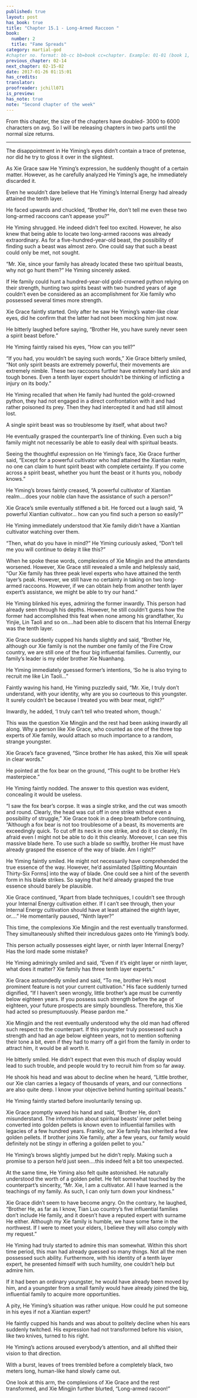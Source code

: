 ```yaml
---
published: true
layout: post
has_book: true
title: "Chapter 15.1 - Long-Armed Raccoon "
book:
  number: 2
  title: "Fame Spreads"
category: martial-god
#chapter no. format: bb-cc bb=book cc=chapter. Example: 01-01 (book 1, chapter 1)
previous_chapter: 02-14
next_chapter: 02-15-02
date: 2017-01-26 01:15:01 
has_credits:
translator:
proofreader: jchill071
is_preview: 
has_note: true
note: "Second chapter of the week"
---
```


From this chapter, the size of the chapters have doubled- 3000 to 6000 characters on avg. So I will be releasing chapters in two parts until the normal size returns.

----------------------------------

The disappointment in He Yiming’s eyes didn’t contain a trace of pretense, nor did he try to gloss it over in the slightest.

As Xie Grace saw He Yiming’s expression, he suddenly thought of a certain matter. However, as he carefully analyzed He Yiming’s age, he immediately discarded it.

Even he wouldn’t dare believe that He Yiming’s Internal Energy had already attained the tenth layer.

He faced upwards and chuckled, “Brother He, don’t tell me even these two long-armed raccoons can’t appease you?”

He Yiming shrugged. He indeed didn’t feel too excited. However, he also knew that being able to locate two long-armed racoons was already extraordinary. As for a five-hundred-year-old beast, the possibility of finding such a beast was almost zero. One could say that such a beast could only be met, not sought.
<!--more-->

“Mr. Xie, since your family has already located these two spiritual beasts, why not go hunt them?” He Yiming sincerely asked.

If He family could hunt a hundred-year-old gold-crowned python relying on their strength, hunting two spirits beast with two hundred years of age couldn’t even be considered as an accomplishment for Xie family who possessed several times more strength.

Xie Grace faintly started. Only after he saw He Yiming’s water-like clear eyes, did he confirm that the latter had not been mocking him just now.

He bitterly laughed before saying, “Brother He, you have surely never seen a spirit beast before.”

He Yiming faintly raised his eyes, “How can you tell?”

“If you had, you wouldn’t be saying such words,” Xie Grace bitterly smiled, “Not only spirit beasts are extremely powerful, their movements are extremely nimble. These two raccoons further have extremely hard skin and tough bones. Even a tenth layer expert shouldn’t be thinking of inflicting a injury on its body.”

He Yiming recalled that when He family had hunted the gold-crowned python, they had not engaged in a direct confrontation with it and had rather poisoned its prey. Then they had intercepted it and had still almost lost.

A single spirit beast was so troublesome by itself, what about two?

He eventually grasped the counterpart’s line of thinking. Even such a big family might not necessarily be able to easily deal with spiritual beasts.

Seeing the thoughtful expression on He Yiming’s face, Xie Grace further said, “Except for a powerful cultivator who had attained the Xiantian realm, no one can claim to hunt spirit beast with complete certainty. If you come across a spirit beast, whether you hunt the beast or it hunts you, nobody knows.”

He Yiming’s brows faintly creased, “A powerful cultivator of Xiantian realm….does your noble clan have the assistance of such a person?”

Xie Grace’s smile eventually stiffened a bit. He forced out a laugh said, “A powerful Xiantian cultivator... how can you find such a person so easily?”

He Yiming immediately understood that Xie family didn’t have a Xiantian cultivator watching over them.

“Then, what do you have in mind?” He Yiming curiously asked, “Don’t tell me you will continue to delay it like this?”

When he spoke these words, complexions of Xie Mingjin and the attendants worsened. However, Xie Grace still revealed a smile and helplessly said, “Our Xie family has three peak level experts who have attained the tenth layer’s peak. However, we still have no certainty in taking on two long-armed raccoons. However, if we can obtain help from another tenth layer expert’s assistance, we might be able to try our hand.”

He Yiming blinked his eyes, admiring the former inwardly. This person had already seen through his depths. However, he still couldn’t guess how the former had accomplished this feat when none among his grandfather, Xu Yinjie, Lin Taoli and so on….had been able to discern that his Internal Energy was the tenth layer.

Xie Grace suddenly cupped his hands slightly and said, “Brother He, although our Xie family is not the number one family of the Fire Crow country, we are still one of the four big influential families. Currently, our family’s leader is my elder brother Xie Nuanhang.

He Yiming immediately guessed former’s intentions, ‘So he is also trying to recruit me like Lin Taoli…”

Faintly waving his hand, He Yiming puzzledly said, “Mr. Xie, I truly don’t understand, with your identity, why are you so courteous to this youngster. It surely couldn’t be because I treated you with bear meat, right?”

Inwardly, he added, ‘I truly can’t tell who treated whom, though.’

This was the question Xie Mingjin and the rest had been asking inwardly all along. Why a person like Xie Grace, who counted as one of the three top experts of Xie family, would attach so much importance to a random, strange youngster.

Xie Grace’s face gravened, “Since brother He has asked, this Xie will speak in clear words.”

He pointed at the fox bear on the ground, “This ought to be brother He’s masterpiece.”

He Yiming faintly nodded. The answer to this question was evident, concealing it would be useless.

“I saw the fox bear’s corpse. It was a single strike, and the cut was smooth and round. Clearly, the head was cut off in one strike without even a possibility of struggle,” Xie Grace took in a deep breath before continuing, “Although a fox bear is not too troublesome of a beast, its movements are exceedingly quick. To cut off its neck in one strike, and do it so cleanly, I’m afraid even I might not be able to do it this cleanly. Moreover, I can see this massive blade here. To use such a blade so swiftly, brother He must have already grasped the essence of the way of blade. Am I right?”

He Yiming faintly smiled. He might not necessarily have comprehended the true essence of the way. However, he’d assimilated [Splitting Mountain Thirty-Six Forms] into the way of blade. One could see a hint of the seventh form in his blade strikes. So saying that he’d already grasped the true essence should barely be plausible. 

Xie Grace continued, “Apart from blade techniques, I couldn’t see through your Internal Energy cultivation either. If I can’t see through, then your Internal Energy cultivation should have at least attained the eighth layer, or….” He momentarily paused, “Ninth layer?”

This time, the complexions Xie Mingjin and the rest eventually transformed. They simultaneously shifted their incredulous gazes onto He Yiming’s body. 

This person actually possesses eight layer, or ninth layer Internal Energy? Has the lord made some mistake?

He Yiming admiringly smiled and said, “Even if it’s eight layer or ninth layer, what does it matter? Xie family has three tenth layer experts.”

Xie Grace astoundedly smiled and said, “To me, brother He’s most prominent feature is not your current cultivation.” His face suddenly turned dignified, “If I haven’t seen wrongly, little brother’s age must be currently below eighteen years. If you possess such strength before the age of eighteen, your future prospects are simply boundless. Therefore, this Xie had acted so presumptuously. Please pardon me.”

Xie Mingjin and the rest eventually understood why the old man had offered such respect to the counterpart. If this youngster truly possessed such a strength and had an age below eighteen years, not to mention softening their tone a bit, even if they had to marry off a girl from the family in order to attract him, it would be all worth it.

He bitterly smiled. He didn’t expect that even this much of display would lead to such trouble, and people would try to recruit him from so far away.

He shook his head and was about to decline when he heard, “Little brother, our Xie clan carries a legacy of thousands of years, and our connections are also quite deep. I know your objective behind hunting spiritual beasts.”

He Yiming faintly started before involuntarily tensing up.

Xie Grace promptly waved his hand and said, “Brother He, don’t misunderstand. The information about spiritual beasts’ inner pellet being converted into golden pellets is known even to influential families with legacies of a few hundred years. Frankly, our Xie family has inherited a few golden pellets. If brother joins Xie family, after a few years, our family would definitely not be stingy in offering a golden pellet to you.”

He Yiming’s brows slightly jumped but he didn’t reply. Making such a promise to a person he’d just seen….this indeed felt a bit too unexpected.

At the same time, He Yiming also felt quite astonished. He naturally understood the worth of a golden pellet. He felt somewhat touched by the counterpart’s sincerity, “Mr. Xie, I am a cultivator. All I have learned is the teachings of my family. As such, I can only turn down your kindness.”

Xie Grace didn’t seem to have become angry. On the contrary, he laughed, “Brother He, as far as I know, Tian Luo country’s five influential families don’t include He family, and it doesn’t have a reputed expert with surname He either. Although my Xie family is humble, we have some fame in the northwest. If I were to meet your elders, I believe they will also comply with my request.”

He Yiming had truly started to admire this man somewhat. Within this short time period, this man had already guessed so many things. Not all the men possessed such ability. Furthermore, with his identity of a tenth layer expert, he presented himself with such humility, one couldn’t help but admire him.

If it had been an ordinary youngster, he would have already been moved by him, and a youngster from a small family would have already joined the big, influential family to acquire more opportunities.

A pity, He Yiming’s situation was rather unique. How could he put someone in his eyes if not a Xiantian expert?

He faintly cupped his hands and was about to politely decline when his ears suddenly twitched. His expression had not transformed before his vision, like two knives, turned to his right.

He Yiming’s actions aroused everybody’s attention, and all shifted their vision to that direction.

With a burst, leaves of trees trembled before a completely black, two meters long, human-like hand slowly came out.

One look at this arm, the complexions of Xie Grace and the rest transformed, and Xie Mingjin further blurted, “Long-armed racoon!”


